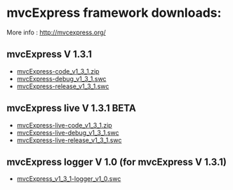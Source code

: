 mvcExpress framework downloads:
====================

 More info : http://mvcexpress.org/

mvcExpress V 1.3.1
------------------

* [mvcExpress-code_v1_3_1.zip](https://github.com/MindScriptAct/mvcExpress-downloads/raw/master/mvcExpress-framework/mvcExpress-framework_v1_3_1.zip)
* [mvcExpress-debug_v1_3_1.swc](https://github.com/MindScriptAct/mvcExpress-downloads/raw/master/mvcExpress-framework/mvcExpress-debug_v1_3_1.swc)
* [mvcExpress-release_v1_3_1.swc](https://github.com/MindScriptAct/mvcExpress-downloads/raw/master/mvcExpress-framework/mvcExpress-release_v1_3_1.swc)


mvcExpress live V 1.3.1 BETA
----------------------------

* [mvcExpress-live-code_v1_3_1.zip](https://github.com/MindScriptAct/mvcExpress-downloads/raw/master/mvcExpress-framework-live/mvcExpress-live-code_v1_3_1.zip)
* [mvcExpress-live-debug_v1_3_1.swc](https://github.com/MindScriptAct/mvcExpress-downloads/raw/master/mvcExpress-framework-live/mvcExpress-live-debug_v1_3_1.swc)
* [mvcExpress-live-release_v1_3_1.swc](https://github.com/MindScriptAct/mvcExpress-downloads/raw/master/mvcExpress-framework-live/mvcExpress-live-release_v1_3_1.swc)


mvcExpress logger V 1.0   (for mvcExpress V 1.3.1)
----------------------------

* [mvcExpress_v1_3_1-logger_v1_0.swc](https://github.com/MindScriptAct/mvcExpress-downloads/raw/master/mvcExpress-logger/mvcExpress_v1_3_1-logger_v1_0.swc)